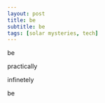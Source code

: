```yaml
---
layout: post
title: be
subtitle: be
tags: [solar mysteries, tech]
---
```


be

practically 

infinetely 

be

